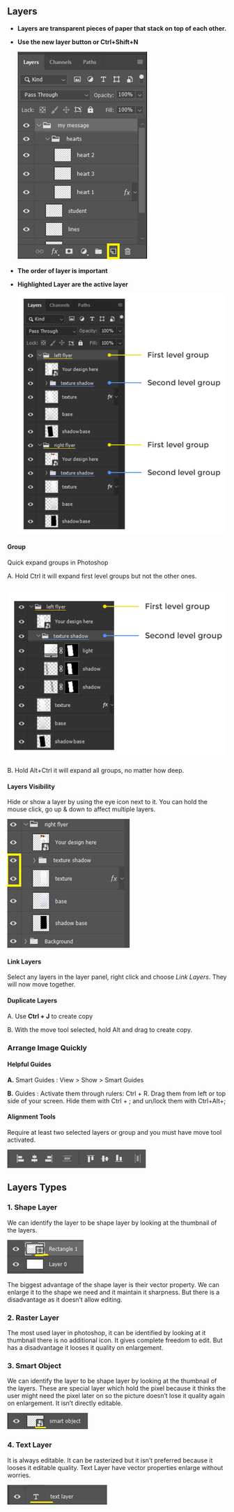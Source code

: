 ## Layers

- **Layers are transparent pieces of paper that stack on top of each other.**

- **Use the new layer button or Ctrl+Shift+N**

  ![1](1.png)

- **The order of layer is important**

- **Highlighted Layer are the active layer**

  ![2](2.png)

#### Group

Quick expand groups in Photoshop

A. Hold Ctrl it will expand first level groups but not the other ones.

​	![3](3.png)

B. Hold Alt+Ctrl it will expand all groups, no matter how deep.

#### Layers Visibility

Hide or show a layer by using the eye icon next to it. You can hold the mouse click, go up & down to affect multiple layers.

![4](4.png)

#### Link Layers

Select any layers in the layer panel, right click and choose *Link Layers*. They will now move together.

#### Duplicate Layers

A. Use **Ctrl + J** to create copy

B. With the move tool selected, hold Alt and drag to create copy.

### Arrange Image Quickly

#### Helpful Guides

**A.** Smart Guides : View > Show > Smart Guides

**B.** Guides : Activate them through rulers: Ctrl + R. Drag them from left or top side of your screen. Hide them with Ctrl + ; and un/lock them with Ctrl+Alt+;

#### Alignment Tools

Require at least two selected layers or group and you must have move tool activated.

![5](5.png)

## Layers Types

### 1. Shape Layer

We can identify the layer to be shape layer by looking at the thumbnail of the layers.

![6](6.png)

The biggest advantage of the shape layer is their vector property. We can enlarge it to the shape we need and it maintain it sharpness. But there is a disadvantage as it doesn’t allow editing.

### 2. Raster Layer

The most used layer in photoshop, it can be identified by looking at it thumbnail there is no additional icon.  It gives complete freedom to edit. But has a disadvantage it looses it quality on enlargement. 

### 3. Smart Object 

We can identify the layer to be shape layer by looking at the thumbnail of the layers. These are special layer which hold the pixel because it thinks the user might need the pixel later on so the picture doesn’t lose it quality again on enlargement. It isn’t directly editable. 

![7](7.png)

### 4. Text Layer

It is always editable. It can be rasterized but it isn’t preferred because it looses it editable quality. Text Layer have vector properties enlarge without worries.

![8](8.png)

